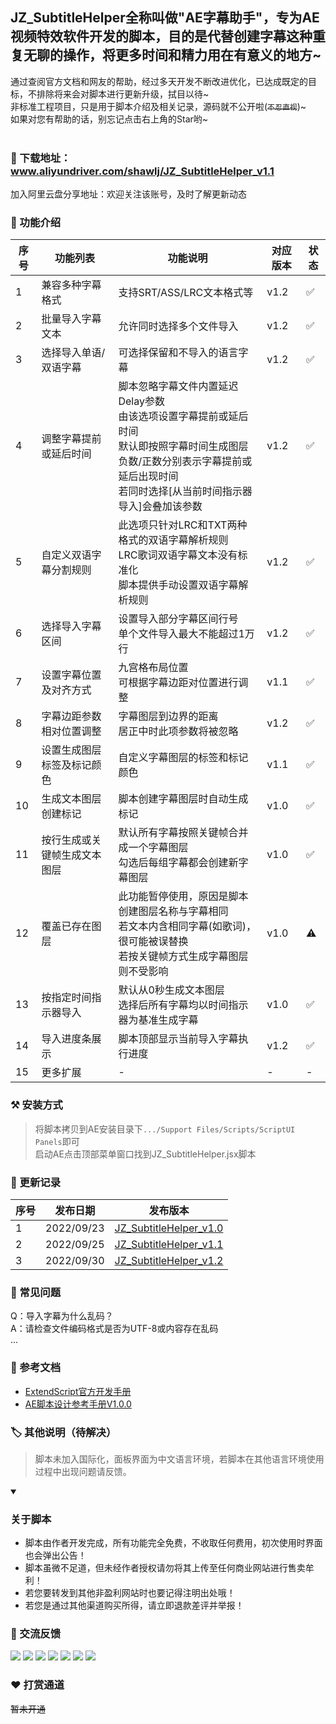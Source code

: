 
## JZ_SubtitleHelper全称叫做"AE字幕助手"，专为AE视频特效软件开发的脚本，目的是代替创建字幕这种重复无聊的操作，将更多时间和精力用在有意义的地方~<br>
通过查阅官方文档和网友的帮助，经过多天开发不断改进优化，已达成既定的目标，不排除将来会对脚本进行更新升级，拭目以待~<br>
非标准工程项目，只是用于脚本介绍及相关记录，源码就不公开啦(~~```不忍直视```~~)~ <br>
如果对您有帮助的话，别忘记点击右上角的Star哟~<br><br>

### 🔗 下载地址：www.aliyundriver.com/shawlj/JZ_SubtitleHelper_v1.1
加入阿里云盘分享地址：欢迎关注该账号，及时了解更新动态


### 💠 功能介绍
    
| **序号** | **功能列表** | **功能说明** | **对应版本** | **状态** |
| --- | --- | --- | --- | --- |
| 1   | 兼容多种字幕格式 | 支持SRT/ASS/LRC文本格式等 | v1.2 | ✅ |    
| 2   | 批量导入字幕文本 | 允许同时选择多个文件导入 | v1.2 | ✅ |
| 3   | 选择导入单语/双语字幕 | 可选择保留和不导入的语言字幕 | v1.2 | ✅ |
| 4   | 调整字幕提前或延后时间 | 脚本忽略字幕文件内置延迟Delay参数<br>由该选项设置字幕提前或延后时间<br>默认即按照字幕时间生成图层<br>负数/正数分别表示字幕提前或延后出现时间<br>若同时选择[从当前时间指示器导入]会叠加该参数 | v1.2 | ✅ |
| 5   | 自定义双语字幕分割规则 | 此选项只针对LRC和TXT两种格式的双语字幕解析规则<br>LRC歌词双语字幕文本没有标准化<br>脚本提供手动设置双语字幕解析规则 | v1.2 | ✅ |
| 6   | 选择导入字幕区间 | 设置导入部分字幕区间行号<br>单个文件导入最大不能超过1万行 | v1.2 | ✅ |
| 7   | 设置字幕位置及对齐方式 | 九宫格布局位置<br>可根据字幕边距对位置进行调整 | v1.1 | ✅ |
| 8   | 字幕边距参数相对位置调整 | 字幕图层到边界的距离<br>居正中时此项参数将被忽略 | v1.2 | ✅ |
| 9   | 设置生成图层标签及标记颜色 | 自定义字幕图层的标签和标记颜色 | v1.1 | ✅ |
| 10  | 生成文本图层创建标记 | 脚本创建字幕图层时自动生成标记 | v1.0 | ✅ |
| 11  | 按行生成或关键帧生成文本图层 | 默认所有字幕按照关键帧合并成一个字幕图层<br>勾选后每组字幕都会创建新字幕图层 | v1.0 | ✅ |
| 12  | 覆盖已存在图层 | 此功能暂停使用，原因是脚本创建图层名称与字幕相同<br>若文本内含相同字幕(如歌词)，很可能被误替换<br>若按关键帧方式生成字幕图层则不受影响 | v1.0 | ⚠ |
| 13  | 按指定时间指示器导入 | 默认从0秒生成文本图层<br>选择后所有字幕均以时间指示器为基准生成字幕 | v1.0 | ✅ |
| 14  | 导入进度条展示 | 脚本顶部显示当前导入字幕执行进度 | v1.2 | ✅ |
| 15  | 更多扩展 | - | - | - |


### ⚒ 安装方式
> 将脚本拷贝到AE安装目录下```.../Support Files/Scripts/ScriptUI Panels```即可<br>
> 启动AE点击顶部菜单窗口找到JZ_SubtitleHelper.jsx脚本


### 📅 更新记录
| **序号** | **发布日期** | **发布版本** |
| --- | --- | --- |
| 1 | 2022/09/23 | [JZ_SubtitleHelper_v1.0](https://github.com/shawlj/JZ_SubtitleHelper/releases/tag/JZ_SubtitleHelper_v1.0 "JZ_SubtitleHelper_v1.0") |
| 2 | 2022/09/25 | [JZ_SubtitleHelper_v1.1](https://github.com/shawlj/JZ_SubtitleHelper/releases/tag/JZ_SubtitleHelper_v1.1 "JZ_SubtitleHelper_v1.1") |
| 3 | 2022/09/30 | [JZ_SubtitleHelper_v1.2](https://github.com/shawlj/JZ_SubtitleHelper/releases/tag/JZ_SubtitleHelper_v1.2 "JZ_SubtitleHelper_v1.2") |


### 🎯 常见问题
Q：导入字幕为什么乱码？<br>
A：请检查文件编码格式是否为UTF-8或内容存在乱码<br>
...


### 🔎 参考文档
+ [ExtendScript官方开发手册](https://extendscript.docsforadobe.dev)
+ [AE脚本设计参考手册V1.0.0]()


### 🏷 其他说明（待解决）
> 脚本未加入国际化，面板界面为中文语言环境，若脚本在其他语言环境使用过程中出现问题请反馈。


<details open>
  <summary>
    <h3>关于脚本</h3>
  </summary>
  <ul>
    <li>脚本由作者开发完成，所有功能完全免费，不收取任何费用，初次使用时界面也会弹出公告！</li>
    <li>脚本虽微不足道，但未经作者授权请勿将其上传至任何商业网站进行售卖牟利！</li>
    <li>若您要转发到其他非盈利网站时也要记得注明出处哦！</li>
    <li>若您是通过其他渠道购买所得，请立即退款差评并举报！</li>
  </ul>
</details>


### 💬 交流反馈
[![](https://img.shields.io/static/v1?labelColor=000000&label=&message=Shawlj&color=FFFF00&style=flat&logo=github&logoColor=FFFFFF)](https://github.com/shawlj)
[![](https://img.shields.io/static/v1?label=&message=微博&color=e6162d&style=flat&logo=sinaweibo&logoWidth=100%&logoColor=FFFFFF)](https://weibo.com/shawlj)
[![](https://img.shields.io/static/v1?label=&message=微信&color=07C160&style=flat&logo=wechat&logoColor=FFFFFF)](https://space.bilibili.com/320001004)
[![](https://img.shields.io/static/v1?label=&message=知乎&color=0066ff&style=flat&logo=zhihu&logoColor=FFFFFF)](https://www.zhihu.com/people/shawlj)
[![](https://img.shields.io/static/v1?label=&message=邮箱&color=blueviolet&style=flat&logo=gmail&logoColor=FFFFFF)](shawlj@yeah.net)
[![](https://img.shields.io/static/v1?label=&message=B站&color=f45a8d&style=flat&logo=bilibili&logoColor=FFFFFF)](https://space.bilibili.com/320001004)
[![](https://img.shields.io/static/v1?labelColor=orange&label=反馈&message=5&color=orange&style=social&logo=github)](https://github.com/shawlj/JZ_SubtitleHelper/issues)


### ❤ 打赏通道
~~暂未开通~~
